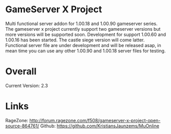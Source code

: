 GameServer X Project
====================

Multi functional server addon for 1.00.18 and 1.00.90 gameserver series. 
The gameserver x project currently support two gameserver versions but more versions will be supported soon.
Development for support 1.00.60 and 1.00.16 has been started. The castle siege version will come latter.
Functional server file are under development and will be released asap, in mean time you can use any other 1.00.90 and 1.00.18 server files for testing.

Overall
=======
Current Version: 2.3

Links
=====
RageZone:	http://forum.ragezone.com/f508/gameserver-x-project-open-source-864761/
Github:		https://github.com/KristiansJaunzems/MuOnline